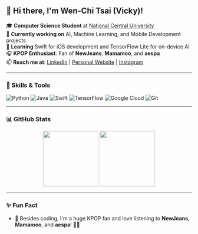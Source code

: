## 👋 Hi there, I'm Wen-Chi Tsai (Vicky)!

🎓 **Computer Science Student** at [National Central University](https://www.ncu.edu.tw/en)  
🔭 **Currently working on** AI, Machine Learning, and Mobile Development projects  
🌱 **Learning** Swift for iOS development and TensorFlow Lite for on-device AI  
🎧 **KPOP Enthusiast**: Fan of **NewJeans**, **Mamamoo**, and **aespa**  
📫 **Reach me at**: [LinkedIn](https://www.linkedin.com/in/wen-chi-tsai-30189524a/) | [Personal Website](https://vicky0619.github.io/) | [Instagram](https://www.instagram.com/wenchi_tsai/)

---

### 🔧 Skills & Tools
![Python](https://img.shields.io/badge/-Python-3776AB?style=flat-square&logo=Python&logoColor=white)
![Java](https://img.shields.io/badge/-Java-007396?style=flat-square&logo=Java&logoColor=white)
![Swift](https://img.shields.io/badge/-Swift-FA7343?style=flat-square&logo=Swift&logoColor=white)
![TensorFlow](https://img.shields.io/badge/-TensorFlow-FF6F00?style=flat-square&logo=TensorFlow&logoColor=white)
![Google Cloud](https://img.shields.io/badge/-Google%20Cloud-4285F4?style=flat-square&logo=Google%20Cloud&logoColor=white)
![Git](https://img.shields.io/badge/-Git-F05032?style=flat-square&logo=Git&logoColor=white)

---

### 📊 GitHub Stats
<div align="center">
  <img height="150em" src="https://github-readme-stats.vercel.app/api?username=vicky0619&show_icons=true&theme=tokyonight&hide_border=true&count_private=true" />
  <img height="150em" src="https://github-readme-stats.vercel.app/api/top-langs/?username=vicky0619&layout=compact&theme=tokyonight&hide_border=true&langs_count=6" />
</div>

---

### ✨ Fun Fact
- 🌟 Besides coding, I'm a huge KPOP fan and love listening to **NewJeans**, **Mamamoo**, and **aespa**! 🎤🎶
